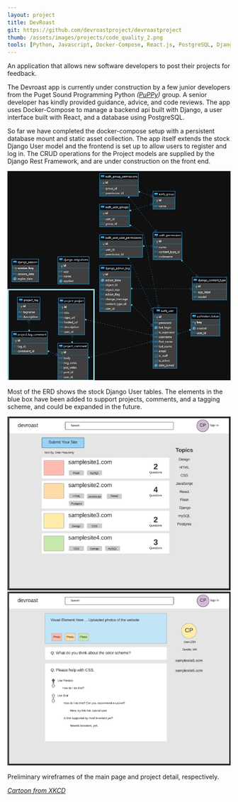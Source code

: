 ```yaml
---
layout: project
title: DevRoast
git: https://github.com/devroastproject/devroastproject
thumb: /assets/images/projects/code_quality_2.png
tools: [Python, Javascript, Docker-Compose, React.js, PostgreSQL, Django]
---
```


An application that allows new software developers to post their projects for feedback.

<!--more-->

The Devroast app is currently under construction by a few junior developers from the Puget Sound Programming Python _([PuPPy](https://www.pspython.com/app/))_ group. A senior developer has kindly provided guidance, advice, and code reviews. The app uses Docker-Compose to manage a backend api built with Django, a user interface built with React, and a database using PostgreSQL.

So far we have completed the docker-compose setup with a persistent database mount and static asset collection. The app itself extends the stock Django User model and the frontend is set up to allow users to register and log in. The CRUD operations for the Project models are supplied by the Django Rest Framework, and are under construction on the front end.

![ERD](\assets\images\projects\dev-roast-erd.jpg)

Most of the ERD shows the stock Django User tables. The elements in the blue box have been added to support projects, comments, and a tagging scheme, and could be expanded in the future.

![ERD](\assets\images\projects\devroast_landing.png)
![ERD](\assets\images\projects\devroast_detail.png)

Preliminary wireframes of the main page and project detail, respectively.

_[Cartoon from XKCD](https://xkcd.com/1695/)_
